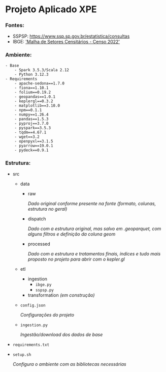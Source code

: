 # Projeto Aplicado XPE

### Fontes:
- SSPSP: https://www.ssp.sp.gov.br/estatistica/consultas 
- IBGE: ['Malha de Setores Censitários - Censo 2022'](https://geoftp.ibge.gov.br/organizacao_do_territorio/malhas_territoriais/malhas_de_setores_censitarios__divisoes_intramunicipais/censo_2022/setores/gpkg/BR/)

### Ambiente:
```
- Base
    - Spark 3.5.3/Scala 2.12
    - Python 3.12.3
- Requirements
    - apache-sedona==1.7.0
    - fiona==1.10.1
    - folium==0.19.2
    - geopandas==1.0.1
    - keplergl==0.3.2
    - matplotlib==3.10.0
    - npm==0.1.1
    - numpy==1.26.4
    - pandas==1.5.3
    - pyproj==3.7.0
    - pyspark==3.5.3
    - tqdm==4.67.1
    - wget==3.2
    - openpyxl==3.1.5
    - pyarrow==19.0.1
    - pydeck==0.9.1
```
### Estrutura:
- src
    - data
        - raw 

            _Dado original conforme presente na fonte (formato, colunas, estrutura no geral)_
        - dispatch 

            _Dado com a estrutura original, mas salvo em .geoparquet, com alguns filtros e definição da coluna geom_
        - processed 

            _Dado com a estrutura e tratamentos finais, índices e tudo mais proposto no projeto para abrir com o kepler.gl_
    - etl
        - ingestion
            - `ibge.py`
            - `sspsp.py`
        - transformation _(em construção)_
    - `config.json` 

        _Configurações do projeto_
    - `ingestion.py`

        _Ingestão/download dos dados de base_
- `requirements.txt`
- `setup.sh`

    _Configura o ambiente com as bibliotecas necessárias_
